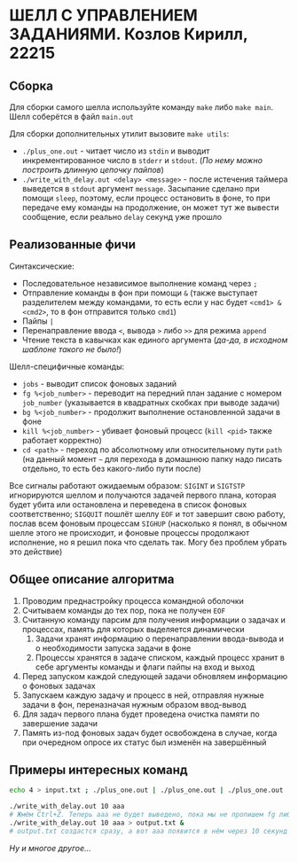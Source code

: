 # ШЕЛЛ С УПРАВЛЕНИЕМ ЗАДАНИЯМИ. Козлов Кирилл, 22215
## Сборка
Для сборки самого шелла используйте команду `make` либо `make main`. Шелл соберётся в файл `main.out`

Для сборки дополнительных утилит вызовите `make utils`:
- `./plus_one.out` - читает число из `stdin` и выводит инкрементированное число в `stderr` и `stdout`. (*По нему можно построить длинную цепочку пайпов*)
- `./write_with_delay.out <delay> <message>` - после истечения таймера выведется в `stdout` аргумент `message`. Засыпание сделано при помощи `sleep`, поэтому, если процесс остановить в фоне, то при передаче ему команды на продолжение, он может тут же вывести сообщение, если реально `delay` секунд уже прошло

## Реализованные фичи
Синтаксические:
- Последовательное независимое выполнение команд через `;`
- Отправление команды в фон при помощи `&` (также выступает разделителем между командами, то есть если у нас будет `<cmd1> & <cmd2>`, то в фон отправится только `cmd1`)
- Пайпы `|`
- Перенаправление ввода `<`, вывода `>` либо `>>` для режима `append`
- Чтение текста в кавычках как единого аргумента (*да-да, в исходном шаблоне такого не было!*)

Шелл-специфичные команды:
- `jobs` - выводит список фоновых заданий
- `fg %<job_number>` - переводит на передний план задание с номером `job_number` (указывается в квадратных скобках при выводе задачи)
- `bg %<job_number>` - продолжит выполнение остановленной задачи в фоне
- `kill %<job_number>` - убивает фоновый процесс (`kill <pid>` также работает корректно)
- `cd <path>` - переход по абсолютному или относительному пути `path` (на данный момент `~` для перехода в домашнюю папку надо писать отдельно, то есть без какого-либо пути после)

Все сигналы работают ожидаемым образом: `SIGINT` и `SIGTSTP` игнорируются шеллом и получаются задачей первого плана, которая будет убита или остановлена и переведена в список фоновых соответственно; `SIGQUIT` пошлёт шеллу `EOF` и тот завершит свою работу, послав всем фоновым процессам `SIGHUP` (насколько я понял, в обычном шелле этого не происходит, и фоновые процессы продолжают исполнение, но я решил пока что сделать так. Могу без проблем убрать это действие)

## Общее описание алгоритма
1. Проводим преднастройку процесса командной оболочки
2. Считываем команды до тех пор, пока не получен `EOF`
3. Считанную команду парсим для получения информации о задачах и процессах, память для которых выделяется динамически
   1. Задачи хранят информацию о перенаправлении ввода-вывода и о необходимости запуска задачи в фоне
   2. Процессы хранятся в задаче списком, каждый процесс хранит в себе аргументы команды и флаги пайпы на вход и выход
4. Перед запуском каждой следующей задачи обновляем информацию о фоновых задачах
5. Запускаем каждую задачу и процесс в ней, отправляя нужные задачи в фон, переназначая нужным образом ввод-вывод
6. Для задач первого плана будет проведена очистка памяти по завершение задачи
7. Память из-под фоновых задач будет освобождена в случае, когда при очередном опросе их статус был изменён на завершённый

## Примеры интересных команд
```bash
echo 4 > input.txt ; ./plus_one.out | ./plus_one.out | ./plus_one.out | ./plus_one.out | ./plus_one.out | ./plus_one.out | ./plus_one.out < input.txt >> input.txt
```

```bash
./write_with_delay.out 10 aaa
# Жмём Ctrl+Z. Теперь aaa не будет выведено, пока мы не пропишем fg либо bg. Можем прописать и kill
./write_with_delay.out 10 aaa > output.txt &
# output.txt создастся сразу, а вот aaa появится в нём через 10 секунд
```

*Ну и многое другое...*